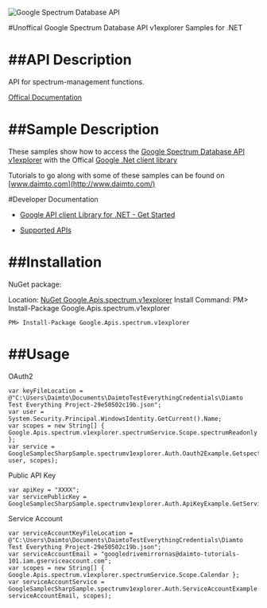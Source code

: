 ﻿![Google Spectrum Database API](https://www.gstatic.com/images/branding/product/1x/googleg_32dp.png)

#Unoffical Google Spectrum Database API v1explorer Samples for .NET  

##API Description
=============

API for spectrum-management functions.

[Offical Documentation](http://developers.google.com/spectrum)

##Sample Description
=============

These samples show how to access the [Google Spectrum Database API v1explorer](http://developers.google.com/spectrum) with the Offical [Google .Net client library](https://github.com/google/google-api-dotnet-client)

Tutorials to go along with some of these samples can be found on [www.daimto.com](http://www.daimto.com/)

#Developer Documentation

* [Google API client Library for .NET - Get Started](https://developers.google.com/api-client-library/dotnet/get_started)

* [Supported APIs](https://developers.google.com/api-client-library/dotnet/apis/)

##Installation
=================================

NuGet package:

Location: [NuGet Google.Apis.spectrum.v1explorer](https://www.nuget.org/packages/Google.Apis.spectrum.v1explorer)
Install Command: PM>  Install-Package Google.Apis.spectrum.v1explorer

```
PM> Install-Package Google.Apis.spectrum.v1explorer
```

##Usage
=================================

OAuth2
```
var keyFileLocation = @"C:\Users\Daimto\Documents\DaimtoTestEverythingCredentials\Diamto Test Everything Project-29e50502c19b.json";
var user = System.Security.Principal.WindowsIdentity.GetCurrent().Name;
var scopes = new String[] { Google.Apis.spectrum.v1explorer.spectrumService.Scope.spectrumReadonly };
var service = GoogleSamplecSharpSample.spectrumv1explorer.Auth.Oauth2Example.GetspectrumService(keyFileLocation, user, scopes);
```
Public API Key
```
var apiKey = "XXXX";
var servicePublicKey = GoogleSamplecSharpSample.spectrumv1explorer.Auth.ApiKeyExample.GetService(apiKey);
```
Service Account
```
var serviceAccountKeyFileLocation = @"C:\Users\Daimto\Documents\DaimtoTestEverythingCredentials\Diamto Test Everything Project-29e50502c19b.json";
var serviceAccountEmail = "googledrivemirrornas@daimto-tutorials-101.iam.gserviceaccount.com";
var scopes = new String[] { Google.Apis.spectrum.v1explorer.spectrumService.Scope.Calendar };            
var serviceAccountService = GoogleSamplecSharpSample.spectrumv1explorer.Auth.ServiceAccountExample.AuthenticateServiceAccount(serviceAccountKeyFileLocation, serviceAccountEmail, scopes);
```
